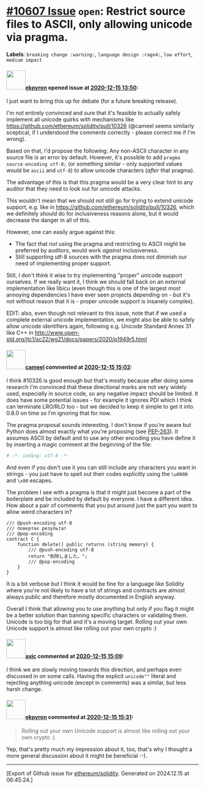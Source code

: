 # [\#10607 Issue](https://github.com/ethereum/solidity/issues/10607) `open`: Restrict source files to ASCII, only allowing unicode via pragma.
**Labels**: `breaking change :warning:`, `language design :rage4:`, `low effort`, `medium impact`


#### <img src="https://avatars.githubusercontent.com/u/1347491?v=4" width="50">[ekpyron](https://github.com/ekpyron) opened issue at [2020-12-15 13:50](https://github.com/ethereum/solidity/issues/10607):

I just want to bring this up for debate (for a future breaking release).

I'm not entirely convinced and sure that it's feasible to actually safely implement all unicode quirks with mechanisms like https://github.com/ethereum/solidity/pull/10326 (@cameel seems similarly sceptical, if I understood the comments correctly - please correct me if I'm wrong).

Based on that, I'd propose the following:
Any non-ASCII character in any source file is an error by default.
However, it's possible to add ``pragma source-encoding utf-8;`` (or something similar - only supported values would be ``ascii`` and ``utf-8``) to allow unicode characters (*after* that pragma).

The advantage of this is that this pragma would be a very clear hint to any auditor that they need to look out for unicode attacks.

This wouldn't mean that we should not still go for trying to extend unicode support, e.g. like in https://github.com/ethereum/solidity/pull/10326, which we definitely *should* do for inclusiveness reasons alone, but it would decrease the danger in all of this.

However, one can easily argue against this:
- The fact that *not* using the pragma and restricting to ASCII might be preferred by auditors, would work *against* inclusiveness.
- Still supporting utf-8 sources with the pragma does not diminish our need of implementing proper support.

Still, I don't think it wise to try implementing "proper" unicode support ourselves. If we really want it, I think we should fall back on an external implementation like libicu (even though this is one of the largest most annoying dependencies I have ever seen projects depending on - but it's not without reason that it is - proper unicode support is insanely complex).

EDIT: also, even though not relevant to this issue, note that if we used a complete external unicode implementation, we might also be able to safely allow unicode identifiers again, following e.g. Unicode Standard Annex 31 like C++ in http://www.open-std.org/jtc1/sc22/wg21/docs/papers/2020/p1949r5.html

#### <img src="https://avatars.githubusercontent.com/u/137030?v=4" width="50">[cameel](https://github.com/cameel) commented at [2020-12-15 15:02](https://github.com/ethereum/solidity/issues/10607#issuecomment-745349889):

I think #10326 is good enough but that's mostly because after doing some research I'm convinced that these directional marks are not very widely used, especially in source code, so any negative impact should be limited. It does have some potential issues - for example it ignores PDI which I think can terminate LRO/RLO too - but we decided to keep it simple to get it into 0.8.0 on time so I'm ignoring that for now.

The pragma proposal sounds interesting. I don't know if you're aware but Python does almost exactly what you're proposing (see [PEP-263](https://www.python.org/dev/peps/pep-0263/)). It assumes ASCII by default and to use any other encoding you have define it by inserting a magic comment at the beginning of the file:
``` python
# -*- coding: utf-8 -*-
```

And even if you don't use it you can still include any characters you want in strings - you just have to spell out their codes explicitly using the `\u0000` and `\x00` escapes.

The problem I see with a pragma is that it might just become a part of the boilerplate and be included by default by everyone. I have a different idea. How about a pair of comments that you put around just the part you want to allow weird characters in?
```solidity
/// @push-encoding utf-8
/// повертає результат
/// @pop-encoding
contract C {
    function delete() public returns (string memory) {
        /// @push-encoding utf-8
        return "削除しました。";
        /// @pop-encoding
    }
}
```

It is a bit verbose but I think it would be fine for a language like Solidity where you're not likely to have a lot of strings and contracts are almost always public and therefore mostly documented in English anyway.

Overall I think that allowing you to use anything but only if you flag it might be a better solution than banning specific characters or validating them. Unicode is too big for that and it's a moving target. Rolling out your own Unicode support is almost like rolling out your own crypto :)

#### <img src="https://avatars.githubusercontent.com/u/20340?v=4" width="50">[axic](https://github.com/axic) commented at [2020-12-15 15:09](https://github.com/ethereum/solidity/issues/10607#issuecomment-745354172):

I think we are slowly moving towards this direction, and perhaps even discussed in on some calls. Having the explicit `unicode""` literal and rejecting anything unicode (except in comments) was a similar, but less harsh change.

#### <img src="https://avatars.githubusercontent.com/u/1347491?v=4" width="50">[ekpyron](https://github.com/ekpyron) commented at [2020-12-15 15:31](https://github.com/ethereum/solidity/issues/10607#issuecomment-745368017):

>  Rolling out your own Unicode support is almost like rolling out your own crypto :)

Yep, that's pretty much my impression about it, too, that's why I thought a more general discussion about it might be beneficial :-).


-------------------------------------------------------------------------------



[Export of Github issue for [ethereum/solidity](https://github.com/ethereum/solidity). Generated on 2024.12.15 at 06:45:24.]
